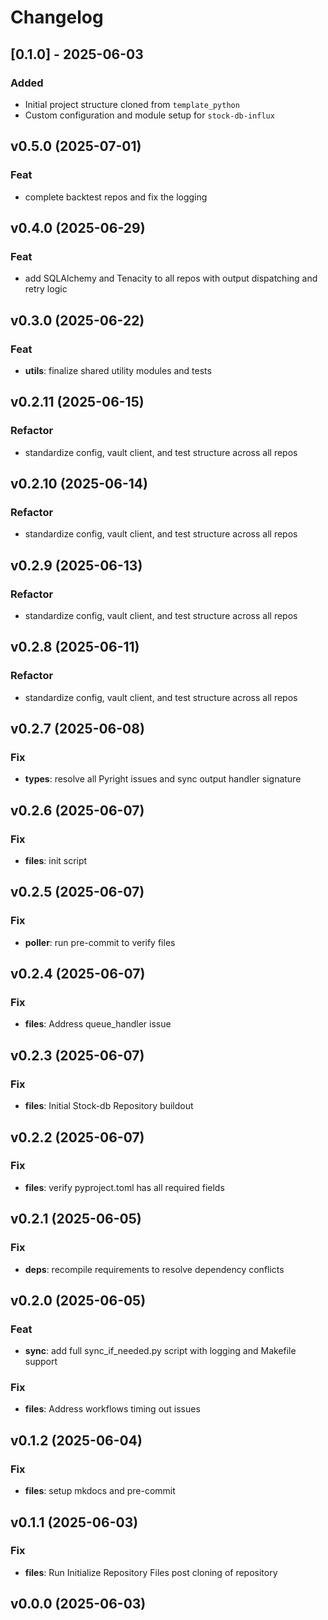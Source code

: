 # Changelog

## [0.1.0] - 2025-06-03

### Added

- Initial project structure cloned from `template_python`
- Custom configuration and module setup for `stock-db-influx`

## v0.5.0 (2025-07-01)

### Feat

- complete backtest repos and fix the logging

## v0.4.0 (2025-06-29)

### Feat

- add SQLAlchemy and Tenacity to all repos with output dispatching and retry
  logic

## v0.3.0 (2025-06-22)

### Feat

- **utils**: finalize shared utility modules and tests

## v0.2.11 (2025-06-15)

### Refactor

- standardize config, vault client, and test structure across all repos

## v0.2.10 (2025-06-14)

### Refactor

- standardize config, vault client, and test structure across all repos

## v0.2.9 (2025-06-13)

### Refactor

- standardize config, vault client, and test structure across all repos

## v0.2.8 (2025-06-11)

### Refactor

- standardize config, vault client, and test structure across all repos

## v0.2.7 (2025-06-08)

### Fix

- **types**: resolve all Pyright issues and sync output handler signature

## v0.2.6 (2025-06-07)

### Fix

- **files**: init script

## v0.2.5 (2025-06-07)

### Fix

- **poller**: run pre-commit to verify files

## v0.2.4 (2025-06-07)

### Fix

- **files**: Address queue_handler issue

## v0.2.3 (2025-06-07)

### Fix

- **files**: Initial Stock-db Repository buildout

## v0.2.2 (2025-06-07)

### Fix

- **files**: verify pyproject.toml has all required fields

## v0.2.1 (2025-06-05)

### Fix

- **deps**: recompile requirements to resolve dependency conflicts

## v0.2.0 (2025-06-05)

### Feat

- **sync**: add full sync_if_needed.py script with logging and Makefile support

### Fix

- **files**: Address workflows timing out issues

## v0.1.2 (2025-06-04)

### Fix

- **files**: setup mkdocs and pre-commit

## v0.1.1 (2025-06-03)

### Fix

- **files**: Run Initialize Repository Files post cloning of repository

## v0.0.0 (2025-06-03)
